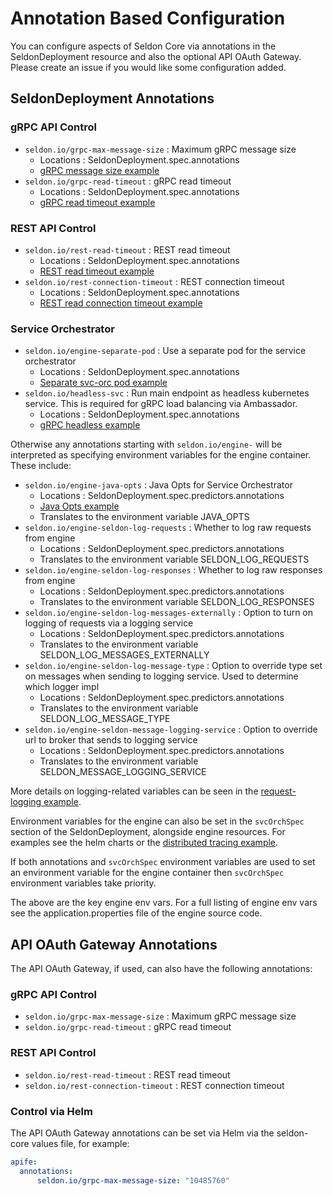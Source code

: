# Annotation Based Configuration

You can configure aspects of Seldon Core via annotations in the SeldonDeployment resource and also the optional API OAuth Gateway. Please create an issue if you would like some configuration added.

## SeldonDeployment Annotations

### gRPC API Control

 * ```seldon.io/grpc-max-message-size``` : Maximum gRPC message size
   * Locations : SeldonDeployment.spec.annotations
   * [gRPC message size example](model_rest_grpc_settings.md)
 * ```seldon.io/grpc-read-timeout``` : gRPC read timeout
   * Locations : SeldonDeployment.spec.annotations
   * [gRPC read timeout example](model_rest_grpc_settings.md)


### REST API Control

 * ```seldon.io/rest-read-timeout``` : REST read timeout
   * Locations : SeldonDeployment.spec.annotations
   * [REST read timeout example](model_rest_grpc_settings.md)
 * ```seldon.io/rest-connection-timeout``` : REST connection timeout
   * Locations : SeldonDeployment.spec.annotations
   * [REST read connection timeout example](model_rest_grpc_settings.md)

### Service Orchestrator

  * ```seldon.io/engine-separate-pod``` : Use a separate pod for the service orchestrator
    * Locations : SeldonDeployment.spec.annotations
    * [Separate svc-orc pod example](model_svcorch_sep.md)
  * ```seldon.io/headless-svc``` : Run main endpoint as headless kubernetes service. This is required for gRPC load balancing via Ambassador.
    * Locations : SeldonDeployment.spec.annotations
    * [gRPC headless example](grpc_load_balancing_ambassador.md)

Otherwise any annotations starting with `seldon.io/engine-` will be interpreted as specifying environment variables for the engine container. These include:

  * ```seldon.io/engine-java-opts``` : Java Opts for Service Orchestrator
    * Locations : SeldonDeployment.spec.predictors.annotations
    * [Java Opts example](model_engine_java_opts.md)
    * Translates to the environment variable JAVA_OPTS
  * ```seldon.io/engine-seldon-log-requests``` : Whether to log raw requests from engine
    * Locations : SeldonDeployment.spec.predictors.annotations
    * Translates to the environment variable SELDON_LOG_REQUESTS
  * ```seldon.io/engine-seldon-log-responses``` : Whether to log raw responses from engine
    * Locations : SeldonDeployment.spec.predictors.annotations
    * Translates to the environment variable SELDON_LOG_RESPONSES
  * ```seldon.io/engine-seldon-log-messages-externally``` : Option to turn on logging of requests via a logging service
    * Locations : SeldonDeployment.spec.predictors.annotations
    * Translates to the environment variable SELDON_LOG_MESSAGES_EXTERNALLY
  * ```seldon.io/engine-seldon-log-message-type``` : Option to override type set on messages when sending to logging service. Used to determine which logger impl
    * Locations : SeldonDeployment.spec.predictors.annotations
    * Translates to the environment variable SELDON_LOG_MESSAGE_TYPE
  * ```seldon.io/engine-seldon-message-logging-service``` : Option to override url to broker that sends to logging service
    * Locations : SeldonDeployment.spec.predictors.annotations
    * Translates to the environment variable SELDON_MESSAGE_LOGGING_SERVICE

More details on logging-related variables can be seen in the [request-logging example](https://github.com/SeldonIO/seldon-core/tree/master/examples/centralised-logging/README.md).

Environment variables for the engine can also be set in the `svcOrchSpec` section of the SeldonDeployment, alongside engine resources. For examples see the helm charts or the [distributed tracing example](./distributed-tracing.md).

If both annotations and `svcOrchSpec` environment variables are used to set an environment variable for the engine container then `svcOrchSpec` environment variables take priority.

The above are the key engine env vars. For a full listing of engine env vars see the application.properties file of the engine source code.

## API OAuth Gateway Annotations
The API OAuth Gateway, if used, can also have the following annotations:

### gRPC API Control

 * ```seldon.io/grpc-max-message-size``` : Maximum gRPC message size
 * ```seldon.io/grpc-read-timeout``` : gRPC read timeout


### REST API Control

 * ```seldon.io/rest-read-timeout``` : REST read timeout
 * ```seldon.io/rest-connection-timeout``` : REST connection timeout


### Control via Helm
The API OAuth Gateway annotations can be set via Helm via the seldon-core values file, for example:

```yaml
apife:
  annotations:
      seldon.io/grpc-max-message-size: "10485760"
```

